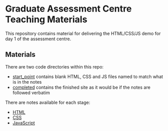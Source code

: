 # Graduate Assessment Centre Teaching Materials

This repository contains material for delivering the HTML/CSS/JS demo for day 1 of the assessment centre. 

## Materials

There are two code directories within this repo:

- [start_point](code/start_point) contains blank HTML, CSS and JS files named to match what is in the notes
- [completed](code/completed) contains the finished site as it would be if the notes are followed verbatim

There are notes available for each stage:

- [HTML](notes/html.md)
- [CSS](notes/css.md)
- [JavaScript](notes/javascript.md)
